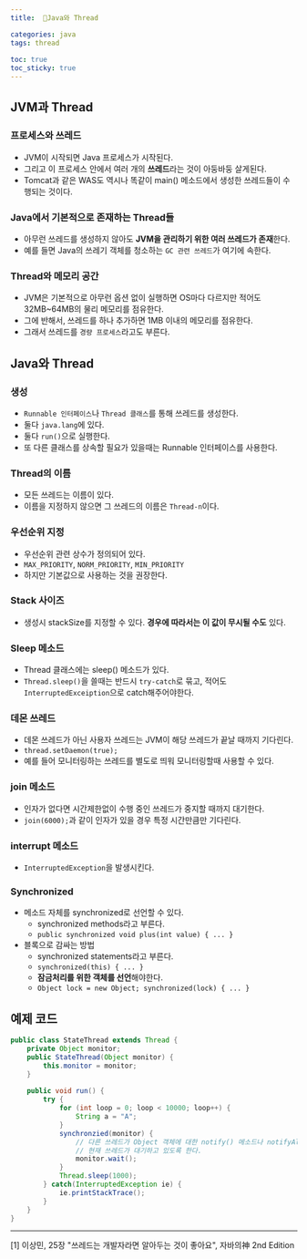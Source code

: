 ```yaml
---
title:  🧵Java와 Thread

categories: java 
tags: thread
 
toc: true
toc_sticky: true
---
```


  
## JVM과 Thread  
### 프로세스와 쓰레드  
- JVM이 시작되면 Java 프로세스가 시작된다.   
- 그리고 이 프로세스 안에서 여러 개의 **쓰레드**라는 것이 아둥바둥 살게된다.  
- Tomcat과 같은 WAS도 역시나 똑같이 main() 메소드에서 생성한 쓰레드들이 수행되는 것이다.  
  
### Java에서 기본적으로 존재하는 Thread들  
- 아무런 쓰레드를 생성하지 않아도 **JVM을 관리하기 위한 여러 쓰레드가 존재**한다.  
- 예를 들면 Java의 쓰레기 객체를 청소하는 `GC 관련 쓰레드`가 여기에 속한다.  
  
### Thread와 메모리 공간  
- JVM은 기본적으로 아무런 옵션 없이 실행하면 OS마다 다르지만 적어도 32MB~64MB의 물리 메모리를 점유한다.  
- 그에 반해서, 쓰레드를 하나 추가하면 1MB 이내의 메모리를 점유한다.  
- 그래서 쓰레드를 `경량 프로세스`라고도 부른다.  
  
## Java와 Thread  
### 생성  
- `Runnable 인터페이스`나 `Thread 클래스`를 통해 쓰레드를 생성한다.  
- 둘다 `java.lang`에 있다.  
- 둘다 `run()`으로 실행한다.  
- 또 다른 클래스를 상속할 필요가 있을때는 Runnable 인터페이스를 사용한다.  
  
### Thread의 이름  
- 모든 쓰레드는 이름이 있다.  
- 이름을 지정하지 않으면 그 쓰레드의 이름은 `Thread-n`이다.  
  
### 우선순위 지정  
- 우선순위 관련 상수가 정의되어 있다.  
- `MAX_PRIORITY`, `NORM_PRIORITY`, `MIN_PRIORITY`  
- 하지만 기본값으로 사용하는 것을 권장한다.  
  
### Stack 사이즈  
- 생성시 stackSize를 지정할 수 있다. **경우에 따라서는 이 값이 무시될 수도** 있다.  
  
### Sleep 메소드  
- Thread 클래스에는 sleep() 메소드가 있다.  
- `Thread.sleep()`을 쓸때는 반드시 `try-catch`로 묶고, 적어도 `InterruptedExceiption`으로 catch해주어야한다.  
  
### 데몬 쓰레드  
- 데몬 쓰레드가 아닌 사용자 쓰레드는 JVM이 해당 쓰레드가 끝날 때까지 기다린다.  
- `thread.setDaemon(true);`  
- 예를 들어 모니터링하는 쓰레드를 별도로 띄워 모니터링할때 사용할 수 있다.  
  
### join 메소드  
- 인자가 없다면 시간제한없이 수행 중인 쓰레드가 중지할 때까지 대기한다.  
- `join(6000);`과 같이 인자가 있을 경우 특정 시간만큼만 기다린다.  
  
### interrupt 메소드  
- `InterruptedException`을 발생시킨다.  
  
### Synchronized  
- 메소드 자체를  synchronized로 선언할 수 있다.  
	- synchronized methods라고 부른다.  
	- `public synchronized void plus(int value) { ... }`  
- 블록으로 감싸는 방법  
	- synchronized statements라고 부른다.  
 	-  `synchronized(this) { ... }`  
	- **잠금처리를 위한 객체를 선언**해야한다.  
	- `Object lock = new Object; synchronized(lock) { ... }`  
  
## 예제 코드  
```java  
public class StateThread extends Thread {  
	private Object monitor;  
	public StateThread(Object monitor) {  
		this.monitor = monitor;  
	}  
  
	public void run() {  
		try {  
			for (int loop = 0; loop < 10000; loop++) {  
				String a = "A";  
			}  
			synchronzied(monitor) {  
				// 다른 쓰레드가 Object 객체에 대한 notify() 메소드나 notifyAll() 메소드를 호출할 때까지  
				// 현재 쓰레드가 대기하고 있도록 한다.  
				monitor.wait();		  
			}  
			Thread.sleep(1000);  
		} catch(InterruptedException ie) {  
			ie.printStackTrace();  
		}  
	}  
}  
```  
  
- - - -  
[1] 이상민, 25장 "쓰레드는 개발자라면 알아두는 것이 좋아요", 자바의神 2nd Edition  
